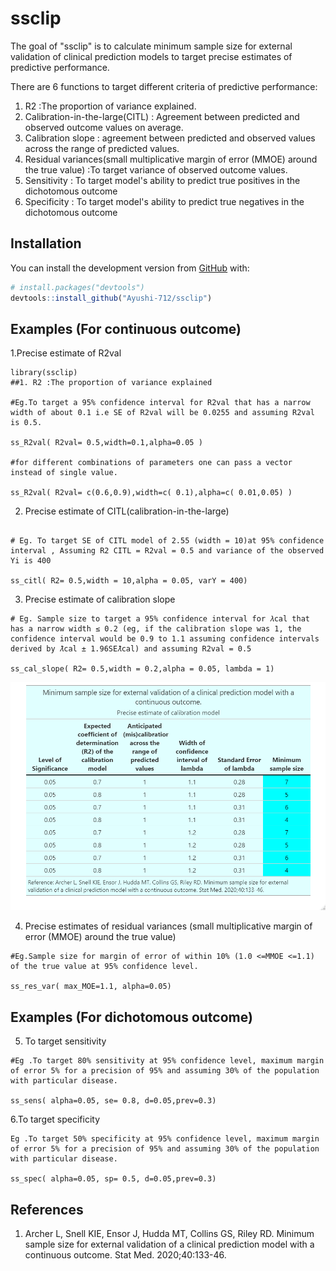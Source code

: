 
# ssclip

<!-- badges: start -->
<!-- badges: end -->

The goal of "ssclip" is to calculate minimum sample size for external validation of clinical prediction models to target precise estimates of predictive performance.

There are 6 functions to target different criteria of predictive performance:

 1. R2 :The proportion of variance explained.
 2. Calibration-in-the-large(CITL) :  Agreement between predicted and observed outcome values on average.
 3. Calibration slope : agreement between predicted and observed values across the range of predicted values.
 4. Residual variances(small multiplicative margin of error (MMOE) around the true value) :To target variance of observed outcome values.
 5. Sensitivity : To target model's ability to predict true positives in the dichotomous outcome
 6. Specificity : To target model's ability to predict true negatives in the dichotomous outcome

## Installation

You can install the development version from [GitHub](https://github.com/) with:

``` r
# install.packages("devtools")
devtools::install_github("Ayushi-712/ssclip")
```
## Examples (For continuous outcome)
1.Precise estimate of R2val

```{r example }
library(ssclip)
##1. R2 :The proportion of variance explained

#Eg.To target a 95% confidence interval for R2val that has a narrow width of about 0.1 i.e SE of R2val will be 0.0255 and assuming R2val is 0.5.

ss_R2val( R2val= 0.5,width=0.1,alpha=0.05 )

#for different combinations of parameters one can pass a vector instead of single value.

ss_R2val( R2val= c(0.6,0.9),width=c( 0.1),alpha=c( 0.01,0.05) )

```
2.  Precise estimate of CITL(calibration-in-the-large)

```{r example }

# Eg. To target SE of CITL model of 2.55 (width = 10)at 95% confidence interval , Assuming R2 CITL = R2val = 0.5 and variance of the observed Yi is 400

ss_citl( R2= 0.5,width = 10,alpha = 0.05, varY = 400)

```
3. Precise estimate of calibration slope

```
# Eg. Sample size to target a 95% confidence interval for 𝜆cal that has a narrow width ≤ 0.2 (eg, if the calibration slope was 1, the confidence interval would be 0.9 to 1.1 assuming confidence intervals derived by 𝜆̂cal ± 1.96SE𝜆̂cal) and assuming R2val = 0.5

ss_cal_slope( R2= 0.5,width = 0.2,alpha = 0.05, lambda = 1)

```
![Alt desc](https://github.com/Ayushi-712/ssclip/blob/master/Data/ss_cal_slope.png)

4. Precise estimates of residual variances (small multiplicative margin of error (MMOE) around the true value)
```
#Eg.Sample size for margin of error of within 10% (1.0 <=MMOE <=1.1) of the true value at 95% confidence level.

ss_res_var( max_MOE=1.1, alpha=0.05)
```
## Examples (For dichotomous outcome)
5. To target sensitivity

```
#Eg .To target 80% sensitivity at 95% confidence level, maximum margin of error 5% for a precision of 95% and assuming 30% of the population with particular disease.

ss_sens( alpha=0.05, se= 0.8, d=0.05,prev=0.3)

```
6.To target specificity

```
Eg .To target 50% specificity at 95% confidence level, maximum margin of error 5% for a precision of 95% and assuming 30% of the population with particular disease.

ss_spec( alpha=0.05, sp= 0.5, d=0.05,prev=0.3)

```
## References

1. Archer L, Snell KIE, Ensor J, Hudda MT, Collins GS, Riley RD. Minimum sample size for external validation of a clinical prediction model with a continuous outcome. Stat Med. 2020;40:133-46.
